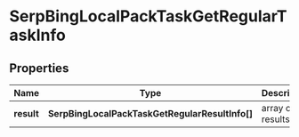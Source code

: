 # SerpBingLocalPackTaskGetRegularTaskInfo

## Properties

| Name | Type | Description | Notes |
|------------ | ------------- | ------------- | -------------|
**result** | **SerpBingLocalPackTaskGetRegularResultInfo[]** | array of results |[optional]|